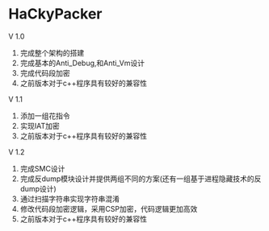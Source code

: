 # HaCkyPacker

V 1.0
1. 完成整个架构的搭建
2. 完成基本的Anti_Debug,和Anti_Vm设计
3. 完成代码段加密
4. 之前版本对于c++程序具有较好的兼容性

V 1.1
1. 添加一组花指令
2. 实现IAT加密
3. 之前版本对于c++程序具有较好的兼容性

V 1.2
1. 完成SMC设计
2. 完成反dump模块设计并提供两组不同的方案(还有一组基于进程隐藏技术的反dump设计)
3. 通过扫描字符串实现字符串混淆
4. 修改代码段加密逻辑，采用CSP加密，代码逻辑更加高效
6. 之前版本对于c++程序具有较好的兼容性
